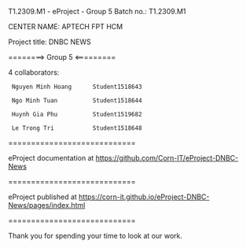T1.2309.M1 - eProject - Group 5 Batch no.: T1.2309.M1

CENTER NAME: APTECH FPT HCM

Project title: DNBC NEWS

========> Group 5 <=========

4 collaborators:

     Nguyen Minh Hoang      Student1518643

     Ngo Minh Tuan          Student1518644
     
     Huynh Gia Phu          Student1519682    

     Le Trong Tri           Student1518648

============================

eProject documentation at https://github.com/Corn-IT/eProject-DNBC-News

============================

eProject published at https://corn-it.github.io/eProject-DNBC-News/pages/index.html

============================

Thank you for spending your time to look at our work.
